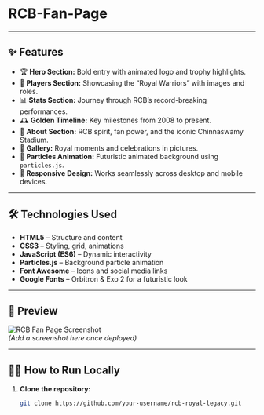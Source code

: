 # RCB-Fan-Page

---

## ✨ Features

- 🏆 **Hero Section:** Bold entry with animated logo and trophy highlights.  
- 👑 **Players Section:** Showcasing the “Royal Warriors” with images and roles.  
- 📊 **Stats Section:** Journey through RCB’s record-breaking performances.  
- 🕰️ **Golden Timeline:** Key milestones from 2008 to present.  
- 📍 **About Section:** RCB spirit, fan power, and the iconic Chinnaswamy Stadium.  
- 📸 **Gallery:** Royal moments and celebrations in pictures.  
- 🌌 **Particles Animation:** Futuristic animated background using `particles.js`.  
- 📱 **Responsive Design:** Works seamlessly across desktop and mobile devices.

---

## 🛠️ Technologies Used

- **HTML5** – Structure and content  
- **CSS3** – Styling, grid, animations  
- **JavaScript (ES6)** – Dynamic interactivity  
- **Particles.js** – Background particle animation  
- **Font Awesome** – Icons and social media links  
- **Google Fonts** – Orbitron & Exo 2 for a futuristic look

---

## 📸 Preview

![RCB Fan Page Screenshot](images/preview.png)  
*(Add a screenshot here once deployed)*

---

## 🧑‍💻 How to Run Locally

1. **Clone the repository:**
   ```bash
   git clone https://github.com/your-username/rcb-royal-legacy.git

